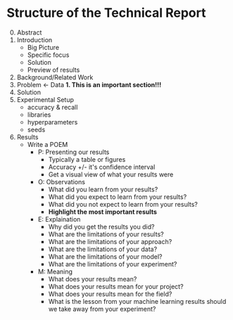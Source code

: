 # Structure of the Technical Report

0. Abstract
1. Introduction
   -  Big Picture
   -   Specific focus 
   -   Solution 
   -   Preview of results
2. Background/Related Work
3. Problem <- Data 
   **1. This is an important section!!!**
4. Solution 
5. Experimental Setup
   - accuracy & recall
   - libraries 
   - hyperparameters   
   - seeds
6. Results
   - Write a POEM
     - P: Presenting our results
       - Typically a table or figures
       - Accuracy +/- it's confidence interval 
       - Get a visual view of what your results were
     - O: Observations
       - What did you learn from your results?
       - What did you expect to learn from your results?
       - What did you not expect to learn from your results?
       - **Highlight the most important results**
     - E: Explaination
       - Why did you get the results you did?
       - What are the limitations of your results?
       - What are the limitations of your approach?
       - What are the limitations of your data?
       - What are the limitations of your model?
       - What are the limitations of your experiment?
     - M: Meaning
       - What does your results mean?
       - What does your results mean for your project?
       - What does your results mean for the field?
       - What is the lesson from your machine learning results should we take away from your experiment?